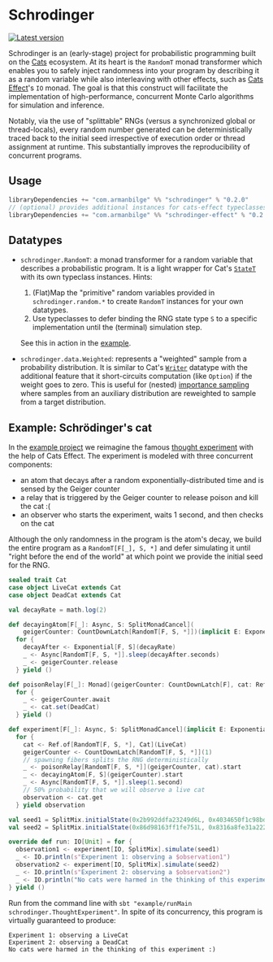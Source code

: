 # Schrodinger

[![Latest version](https://index.scala-lang.org/armanbilge/schrodinger/schrodinger/latest.svg?color=orange)](https://index.scala-lang.org/armanbilge/schrodinger/schrodinger)

Schrodinger is an (early-stage) project for probabilistic programming built on the [Cats](https://github.com/typelevel/cats) ecosystem.
At its heart is the `RandomT` monad transformer which enables you to safely inject randomness into your program by describing it as a random variable while also interleaving with other effects, such as [Cats Effect](https://github.com/typelevel/cats-effect)'s `IO` monad.
The goal is that this construct will facilitate the implementation of high-performance, concurrent Monte Carlo algorithms for simulation and inference.

Notably, via the use of "splittable" RNGs (versus a synchronized global or thread-locals), every random number generated can be deterministically traced back to the initial seed irrespective of execution order or thread assignment at runtime.
This substantially improves the reproducibility of concurrent programs.

## Usage

```scala
libraryDependencies += "com.armanbilge" %% "schrodinger" % "0.2.0"
// (optional) provides additional instances for cats-effect typeclasses
libraryDependencies += "com.armanbilge" %% "schrodinger-effect" % "0.2.0"
```

## Datatypes

* `schrodinger.RandomT`: a monad transformer for a random variable that describes a probabilistic program.
  It is a light wrapper for Cat's [`StateT`](https://typelevel.org/cats/datatypes/state.html) with its own typeclass instances.
  Hints:
    1. (Flat)Map the "primitive" random variables provided in `schrodinger.random.*` to create `RandomT` instances for your own datatypes.
    2. Use typeclasses to defer binding the RNG state type `S` to a specific implementation until the (terminal) simulation step.

  See this in action in the [example](#example-schrödingers-cat).
* `schrodinger.data.Weighted`: represents a "weighted" sample from a probability distribution.
  It is similar to Cat's [`Writer`](https://typelevel.org/cats/datatypes/writer.html) datatype with the additional feature that it short-circuits computation (like `Option`) if the weight goes to zero.
  This is useful for (nested) [importance sampling](https://en.wikipedia.org/wiki/Importance_sampling) where samples from an auxiliary distribution are reweighted to sample from a target distribution.

## Example: Schrödinger's cat

In the [example project](https://github.com/armanbilge/schrodinger/blob/main/example/src/main/scala/schrodinger/ThoughtExperiment.scala) we reimagine the famous [thought experiment](https://en.wikipedia.org/wiki/Schr%C3%B6dinger%27s_cat) with the help of Cats Effect.
The experiment is modeled with three concurrent components:

* an atom that decays after a random exponentially-distributed time and is sensed by the Geiger counter
* a relay that is triggered by the Geiger counter to release poison and kill the cat :(
* an observer who starts the experiment, waits 1 second, and then checks on the cat

Although the only randomness in the program is the atom's decay, we build the entire program as a `RandomT[F[_], S, *]` and defer simulating it until "right before the end of the world" at which point we provide the initial seed for the RNG.

```scala
sealed trait Cat
case object LiveCat extends Cat
case object DeadCat extends Cat

val decayRate = math.log(2)

def decayingAtom[F[_]: Async, S: SplitMonadCancel](
    geigerCounter: CountDownLatch[RandomT[F, S, *]])(implicit E: ExponentialDouble[F, S]) =
  for {
    decayAfter <- Exponential[F, S](decayRate)
    _ <- Async[RandomT[F, S, *]].sleep(decayAfter.seconds)
    _ <- geigerCounter.release
  } yield ()

def poisonRelay[F[_]: Monad](geigerCounter: CountDownLatch[F], cat: Ref[F, Cat]) =
  for {
    _ <- geigerCounter.await
    _ <- cat.set(DeadCat)
  } yield ()

def experiment[F[_]: Async, S: SplitMonadCancel](implicit E: ExponentialDouble[F, S]) =
  for {
    cat <- Ref.of[RandomT[F, S, *], Cat](LiveCat)
    geigerCounter <- CountDownLatch[RandomT[F, S, *]](1)
    // spawning fibers splits the RNG deterministically
    _ <- poisonRelay[RandomT[F, S, *]](geigerCounter, cat).start
    _ <- decayingAtom[F, S](geigerCounter).start
    _ <- Async[RandomT[F, S, *]].sleep(1.second)
    // 50% probability that we will observe a live cat
    observation <- cat.get
  } yield observation

val seed1 = SplitMix.initialState(0x2b992ddfa23249d6L, 0x4034650f1c98bd69L)
val seed2 = SplitMix.initialState(0x86d98163ff1fe751L, 0x8316a8fe31a2228eL)

override def run: IO[Unit] = for {
  observation1 <- experiment[IO, SplitMix].simulate(seed1)
  _ <- IO.println(s"Experiment 1: observing a $observation1")
  observation2 <- experiment[IO, SplitMix].simulate(seed2)
  _ <- IO.println(s"Experiment 2: observing a $observation2")
  _ <- IO.println("No cats were harmed in the thinking of this experiment :)")
} yield ()
```

Run from the command line with  `sbt "example/runMain schrodinger.ThoughtExperiment"`.
In spite of its concurrency, this program is virtually guaranteed to produce:

```
Experiment 1: observing a LiveCat
Experiment 2: observing a DeadCat
No cats were harmed in the thinking of this experiment :)
```

